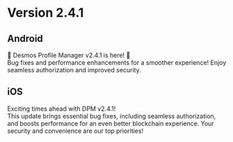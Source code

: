 # Version 2.4.1

## Android
🚀 Desmos Profile Manager v2.4.1 is here! 🚀  
Bug fixes and performance enhancements for a smoother experience! Enjoy seamless authorization and improved security.

## iOS
Exciting times ahead with DPM v2.4.1!  
This update brings essential bug fixes, including seamless authorization, and boosts performance for an even better blockchain experience. Your security and convenience are our top priorities!
